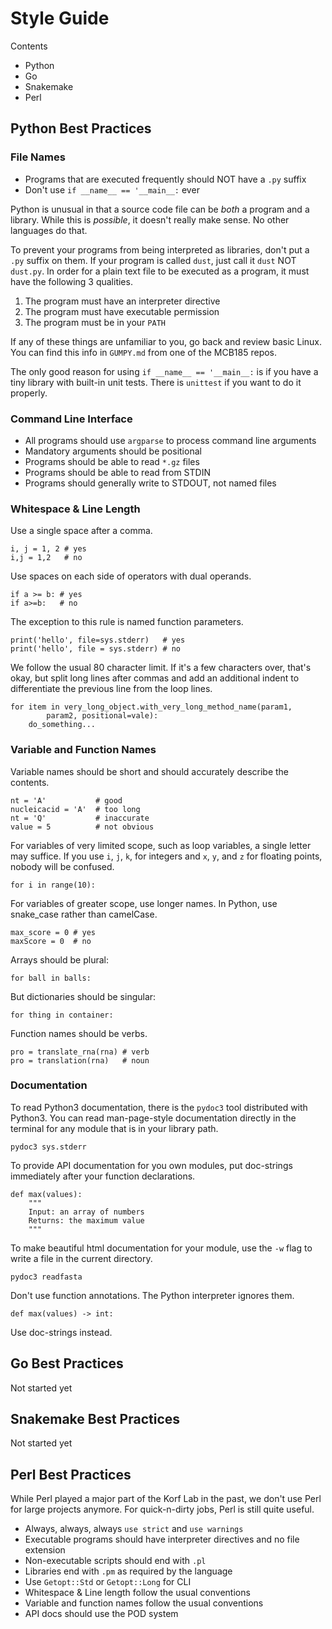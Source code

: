 Style Guide
===========

Contents

+ Python
+ Go
+ Snakemake
+ Perl

Python Best Practices
---------------------

### File Names

+ Programs that are executed frequently should NOT have a `.py` suffix
+ Don't use `if __name__ == '__main__:` ever

Python is unusual in that a source code file can be _both_ a program and a
library. While this is _possible_, it doesn't really make sense. No other
languages do that.

To prevent your programs from being interpreted as libraries, don't put a `.py`
suffix on them. If your program is called `dust`, just call it `dust` NOT
`dust.py`. In order for a plain text file to be executed as a program, it must
have the following 3 qualities.

1. The program must have an interpreter directive
2. The program must have executable permission
3. The program must be in your `PATH`

If any of these things are unfamiliar to you, go back and review basic Linux.
You can find this info in `GUMPY.md` from one of the MCB185 repos.

The only good reason for using  `if __name__ == '__main__:` is if you have a
tiny library with built-in unit tests. There is `unittest` if you want to do it
properly.

### Command Line Interface

+ All programs should use `argparse` to process command line arguments
+ Mandatory arguments should be positional
+ Programs should be able to read `*.gz` files
+ Programs should be able to read from STDIN
+ Programs should generally write to STDOUT, not named files

### Whitespace & Line Length

Use a single space after a comma.

	i, j = 1, 2 # yes
	i,j = 1,2   # no

Use spaces on each side of operators with dual operands.

	if a >= b: # yes
	if a>=b:   # no

The exception to this rule is named function parameters.

	print('hello', file=sys.stderr)   # yes
	print('hello', file = sys.stderr) # no

We follow the usual 80 character limit. If it's a few characters over, that's
okay, but split long lines after commas and add an additional indent to
differentiate the previous line from the loop lines.

	for item in very_long_object.with_very_long_method_name(param1,
			param2, positional=vale):
		do_something...

### Variable and Function Names

Variable names should be short and should accurately describe the contents.

	nt = 'A'           # good
	nucleicacid = 'A'  # too long
	nt = 'Q'           # inaccurate
	value = 5          # not obvious

For variables of very limited scope, such as loop variables, a single letter
may suffice. If you use `i`, `j`, `k`, for integers and `x`, `y`, and `z` for
floating points, nobody will be confused.

	for i in range(10):

For variables of greater scope, use longer names. In Python, use snake_case
rather than camelCase.

	max_score = 0 # yes
	maxScore = 0  # no

Arrays should be plural:

	for ball in balls:

But dictionaries should be singular:

	for thing in container:

Function names should be verbs.

	pro = translate_rna(rna) # verb
	pro = translation(rna)   # noun

### Documentation

To read Python3 documentation, there is the `pydoc3` tool distributed with
Python3. You can read man-page-style documentation directly in the terminal for
any module that is in your library path.

	pydoc3 sys.stderr

To provide API documentation for you own modules, put doc-strings immediately
after your function declarations.

```
def max(values):
	"""
	Input: an array of numbers
	Returns: the maximum value
	"""
```

To make beautiful html documentation for your module, use the `-w` flag to
write a file in the current directory.

	pydoc3 readfasta

Don't use function annotations. The Python interpreter ignores them.

	def max(values) -> int:

Use doc-strings instead.


Go Best Practices
-----------------

Not started yet


Snakemake Best Practices
------------------------

Not started yet


Perl Best Practices
-------------------

While Perl played a major part of the Korf Lab in the past, we don't use Perl
for large projects anymore. For quick-n-dirty jobs, Perl is still quite useful.

+ Always, always, always `use strict` and `use warnings`
+ Executable programs should have interpreter directives and no file extension
+ Non-executable scripts should end with `.pl`
+ Libraries end with `.pm` as required by the language
+ Use `Getopt::Std` or `Getopt::Long` for CLI
+ Whitespace & Line length follow the usual conventions
+ Variable and function names follow the usual conventions
+ API docs should use the POD system

